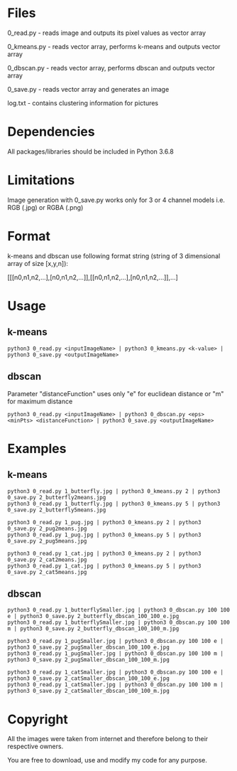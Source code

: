 # Files
   0_read.py - reads image and outputs its pixel values as vector array
   
   0_kmeans.py - reads vector array, performs k-means and outputs vector array
   
   0_dbscan.py - reads vector array, performs dbscan and outputs vector array
   
   0_save.py - reads vector array and generates an image
   
   log.txt - contains clustering information for pictures

# Dependencies
   All packages/libraries should be included in Python 3.6.8

# Limitations
   Image generation with 0_save.py works only for 3 or 4 channel models i.e. RGB (.jpg) or RGBA (.png)

# Format
   k-means and dbscan use following format string (string of 3 dimensional array of size [x,y,n]):
   
   [[[n0,n1,n2,...],[n0,n1,n2,...]],[[n0,n1,n2,...],[n0,n1,n2,...]],...]

# Usage
## k-means
    python3 0_read.py <inputImageName> | python3 0_kmeans.py <k-value> | python3 0_save.py <outputImageName>
   
## dbscan
   Parameter "distanceFunction" uses only "e" for euclidean distance or "m" for maximum distance
   
    python3 0_read.py <inputImageName> | python3 0_dbscan.py <eps> <minPts> <distanceFunction> | python3 0_save.py <outputImageName>

# Examples
## k-means
    python3 0_read.py 1_butterfly.jpg | python3 0_kmeans.py 2 | python3 0_save.py 2_butterfly2means.jpg
    python3 0_read.py 1_butterfly.jpg | python3 0_kmeans.py 5 | python3 0_save.py 2_butterfly5means.jpg

    python3 0_read.py 1_pug.jpg | python3 0_kmeans.py 2 | python3 0_save.py 2_pug2means.jpg
    python3 0_read.py 1_pug.jpg | python3 0_kmeans.py 5 | python3 0_save.py 2_pug5means.jpg

    python3 0_read.py 1_cat.jpg | python3 0_kmeans.py 2 | python3 0_save.py 2_cat2means.jpg
    python3 0_read.py 1_cat.jpg | python3 0_kmeans.py 5 | python3 0_save.py 2_cat5means.jpg

## dbscan
    python3 0_read.py 1_butterflySmaller.jpg | python3 0_dbscan.py 100 100 e | python3 0_save.py 2_butterfly_dbscan_100_100_e.jpg
    python3 0_read.py 1_butterflySmaller.jpg | python3 0_dbscan.py 100 100 m | python3 0_save.py 2_butterfly_dbscan_100_100_m.jpg

    python3 0_read.py 1_pugSmaller.jpg | python3 0_dbscan.py 100 100 e | python3 0_save.py 2_pugSmaller_dbscan_100_100_e.jpg
    python3 0_read.py 1_pugSmaller.jpg | python3 0_dbscan.py 100 100 m | python3 0_save.py 2_pugSmaller_dbscan_100_100_m.jpg

    python3 0_read.py 1_catSmaller.jpg | python3 0_dbscan.py 100 100 e | python3 0_save.py 2_catSmaller_dbscan_100_100_e.jpg
    python3 0_read.py 1_catSmaller.jpg | python3 0_dbscan.py 100 100 m | python3 0_save.py 2_catSmaller_dbscan_100_100_m.jpg

# Copyright
   All the images were taken from internet and therefore belong to their respective owners.
   
   You are free to download, use and modify my code for any purpose.
